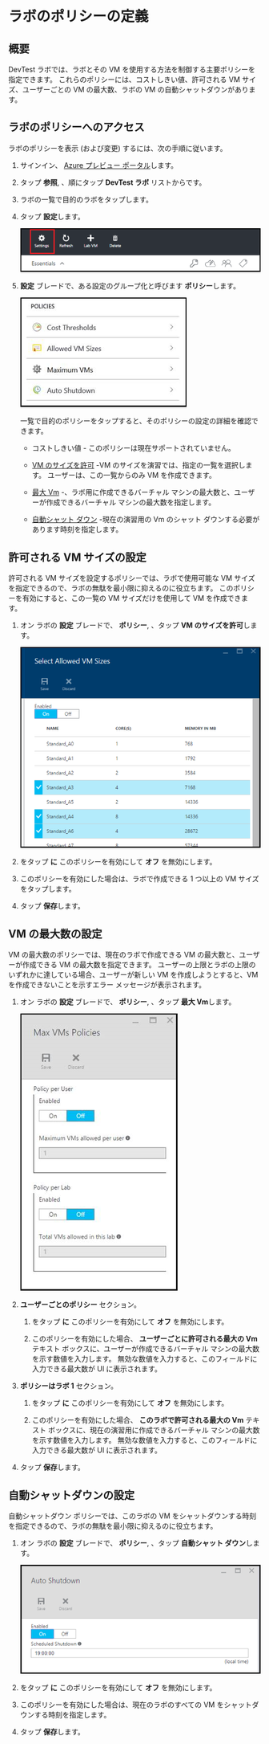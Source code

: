 <properties
pageTitle="ラボのポリシーの定義 | Microsoft Azure"
description="VM サイズ、ユーザーごとの VM の最大数、シャットダウンの自動化など、ラボのポリシーを定義する方法について説明します。"
services="devtest-lab,virtual-machines"
documentationCenter="na"
authors="tomarcher"
manager="douge"
editor=""/>

<tags
ms.service="devtest-lab"
ms.workload="na"
ms.tgt_pltfrm="na"
ms.devlang="na"
ms.topic="article"
ms.date="11/01/2015"
ms.author="tarcher"/>

# ラボのポリシーの定義

## 概要

DevTest ラボでは、ラボとその VM を使用する方法を制御する主要ポリシーを指定できます。 これらのポリシーには、コストしきい値、許可される VM サイズ、ユーザーごとの VM の最大数、ラボの VM の自動シャットダウンがあります。

## ラボのポリシーへのアクセス

ラボのポリシーを表示 (および変更) するには、次の手順に従います。

1. サインイン、 [Azure プレビュー ポータル](http://portal.azure.com)します。

1. タップ **参照**, 、順にタップ **DevTest ラボ** リストからです。

1. ラボの一覧で目的のラボをタップします。   

1. タップ **設定**します。

    ![設定](./media/devtest-lab-set-lab-policy/lab-blade-settings.png)

1.  **設定** ブレードで、ある設定のグループ化と呼びます **ポリシー**します。 

    ![設定](./media/devtest-lab-set-lab-policy/policies.png)

    一覧で目的のポリシーをタップすると、そのポリシーの設定の詳細を確認できます。

    - コストしきい値 - このポリシーは現在サポートされていません。

    - [VM のサイズを許可](#set-allowed-vm-sizes) -VM のサイズを演習では、指定の一覧を選択します。 ユーザーは、この一覧からのみ VM を作成できます。

    - [最大 Vm](#set-maximum-vms) -、ラボ用に作成できるバーチャル マシンの最大数と、ユーザーが作成できるバーチャル マシンの最大数を指定します。 

    - [自動シャット ダウン](#set-auto-shutdown) -現在の演習用の Vm のシャット ダウンする必要があります時刻を指定します。

## 許可される VM サイズの設定

許可される VM サイズを設定するポリシーでは、ラボで使用可能な VM サイズを指定できるので、ラボの無駄を最小限に抑えるのに役立ちます。 このポリシーを有効にすると、この一覧の VM サイズだけを使用して VM を作成できます。

1. オン ラボの **設定** ブレードで、 **ポリシー**, 、タップ **VM のサイズを許可**します。

    ![設定](./media/devtest-lab-set-lab-policy/allowed-vm-sizes-policy.png)
 
1. をタップ **に** このポリシーを有効にして **オフ** を無効にします。

1. このポリシーを有効にした場合は、ラボで作成できる 1 つ以上の VM サイズをタップします。

1. タップ **保存**します。

## VM の最大数の設定

VM の最大数のポリシーでは、現在のラボで作成できる VM の最大数と、ユーザーが作成できる VM の最大数を指定できます。 ユーザーの上限とラボの上限のいずれかに達している場合、ユーザーが新しい VM を作成しようとすると、VM を作成できないことを示すエラー メッセージが表示されます。 

1. オン ラボの **設定** ブレードで、 **ポリシー**, 、タップ **最大 Vm**します。

    ![設定](./media/devtest-lab-set-lab-policy/max-vms-policies.png)

1.  **ユーザーごとのポリシー** セクション。
 
    1. をタップ **に** このポリシーを有効にして **オフ** を無効にします。
    
    1. このポリシーを有効にした場合、 **ユーザーごとに許可される最大の Vm** テキスト ボックスに、ユーザーが作成できるバーチャル マシンの最大数を示す数値を入力します。 無効な数値を入力すると、このフィールドに入力できる最大数が UI に表示されます。

1.  **ポリシーはラボ 1** セクション。
 
    1. をタップ **に** このポリシーを有効にして **オフ** を無効にします。
    
    1. このポリシーを有効にした場合、 **このラボで許可される最大の Vm** テキスト ボックスに、現在の演習用に作成できるバーチャル マシンの最大数を示す数値を入力します。 無効な数値を入力すると、このフィールドに入力できる最大数が UI に表示されます。

1. タップ **保存**します。

## 自動シャットダウンの設定

自動シャットダウン ポリシーでは、このラボの VM をシャットダウンする時刻を指定できるので、ラボの無駄を最小限に抑えるのに役立ちます。

1. オン ラボの **設定** ブレードで、 **ポリシー**, 、タップ **自動シャット ダウン**します。

    ![設定](./media/devtest-lab-set-lab-policy/auto-shutdown-policy.png)

1. をタップ **に** このポリシーを有効にして **オフ** を無効にします。

1. このポリシーを有効にした場合は、現在のラボのすべての VM をシャットダウンする時刻を指定します。

1. タップ **保存**します。



